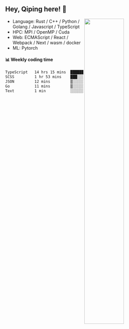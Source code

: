 

## Hey, Qiping here! :wave:

[<img align="right" width="50%" src="https://github-readme-stats.vercel.app/api?username=ppppqp&theme=dark&show_icons=true">](https://metrics.lecoq.io/ppppqp?template=classic)



-   Language: Rust / C++ / Python / Golang / Javascript / TypeScript
-   HPC: MPI / OpenMP / Cuda
-   Web: ECMAScript / React / Webpack / Next / wasm / docker
-   ML: Pytorch



#### :bar_chart: Weekly coding time

<!--START_SECTION:waka-->

```txt
TypeScript   14 hrs 15 mins  █████████████████████▒░░░   85.91 %
SCSS         1 hr 53 mins    ███░░░░░░░░░░░░░░░░░░░░░░   11.38 %
JSON         12 mins         ▒░░░░░░░░░░░░░░░░░░░░░░░░   01.30 %
Go           11 mins         ▒░░░░░░░░░░░░░░░░░░░░░░░░   01.20 %
Text         1 min           ░░░░░░░░░░░░░░░░░░░░░░░░░   00.14 %
```

<!--END_SECTION:waka-->
